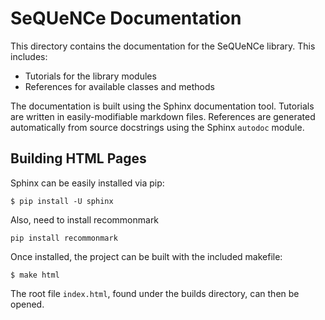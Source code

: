 # SeQUeNCe Documentation

This directory contains the documentation for the SeQUeNCe library.
This includes:

* Tutorials for the library modules
* References for available classes and methods

The documentation is built using the Sphinx documentation tool.
Tutorials are written in easily-modifiable markdown files.
References are generated automatically from source docstrings using the Sphinx `autodoc` module.

## Building HTML Pages

Sphinx can be easily installed via pip:

```
$ pip install -U sphinx
```

Also, need to install recommonmark
```
pip install recommonmark
```

Once installed, the project can be built with the included makefile:

```
$ make html
```

The root file `index.html`, found under the builds directory, can then be opened.

